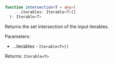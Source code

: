 ```typescript
function intersection<T = any>(
    ...iterables: Iterable<T>[]
  ): Iterable<T>
```

Returns the set intersection of the input iterables.

Parameters: 
* ...iterables - `Iterable<T>[]`

Returns: `Iterable<T>`
